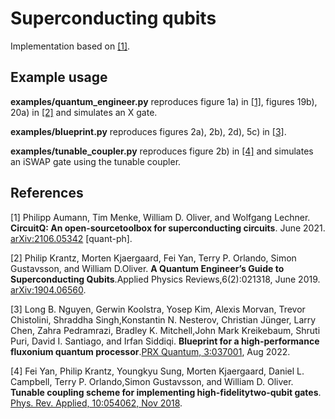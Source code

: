 # Superconducting qubits
Implementation based on [[1]](#1). 


## Example usage
**examples/quantum_engineer.py** reproduces figure 1a) in [[1]](#1), figures 19b), 20a) in [[2]](#2) and simulates an X gate.

**examples/blueprint.py** reproduces figures 2a), 2b), 2d), 5c) in [[3]](#3).

**examples/tunable_coupler.py** reproduces figure 2b) in [[4]](#4) and simulates an iSWAP gate using the tunable coupler.

## References
<a id="1">[1]</a> 
Philipp Aumann, Tim Menke, William D. Oliver, and Wolfgang Lechner.  **CircuitQ: An open-sourcetoolbox for superconducting circuits**. June 2021. [arXiv:2106.05342](https://arxiv.org/abs/2106.05342) [quant-ph].

<a id="2">[2]</a>
Philip Krantz, Morten Kjaergaard, Fei Yan, Terry P. Orlando, Simon Gustavsson, and William D.Oliver. **A  Quantum  Engineer’s  Guide  to  Superconducting  Qubits**.Applied Physics Reviews,6(2):021318, June 2019. [arXiv:1904.06560](https://arxiv.org/abs/1904.06560).

<a id="3">[3]</a> 
Long B. Nguyen, Gerwin Koolstra, Yosep Kim, Alexis Morvan, Trevor Chistolini, Shraddha Singh,Konstantin  N.  Nesterov,  Christian  Jünger,  Larry  Chen,  Zahra  Pedramrazi,  Bradley  K.  Mitchell,John  Mark  Kreikebaum,  Shruti  Puri,  David  I. Santiago,  and  Irfan  Siddiqi. **Blueprint  for  a  high-performance fluxonium quantum processor**.[PRX Quantum, 3:037001](https://journals.aps.org/prxquantum/abstract/10.1103/PRXQuantum.3.037001), Aug 2022.

<a id="4">[4]</a> 
Fei Yan, Philip Krantz, Youngkyu Sung, Morten Kjaergaard, Daniel L. Campbell, Terry P. Orlando,Simon Gustavsson, and William D. Oliver.  **Tunable coupling scheme for implementing high-fidelitytwo-qubit gates**. [Phys. Rev. Applied, 10:054062, Nov 2018](https://journals.aps.org/prapplied/abstract/10.1103/PhysRevApplied.10.054062).
